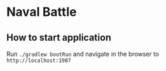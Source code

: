 # Naval Battle

## How to start application

Run `./gradlew bootRun` and navigate in the browser to `http://localhost:1987`

